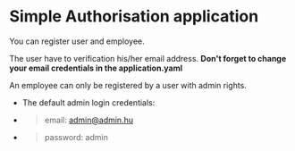 # Simple Authorisation application

You can register user and employee.

The user have to verification his/her email address.
**Don't forget to change your email credentials in the application.yaml**  

An employee can only be registered by a user with admin rights.

* The default admin login credentials:
* > email: admin@admin.hu
* > password: admin
